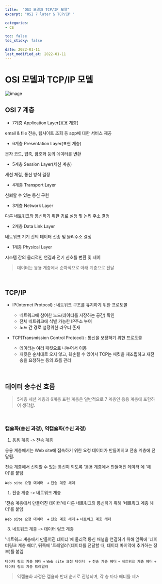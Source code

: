 ```yaml
---
title:  "OSI 모델과 TCP/IP 모델"
excerpt: "OSI 7 later & TCP/IP "

categories:
- CS

toc: false
toc_sticky: false

date: 2022-01-11
last_modified_at: 2022-01-11
---
```


# OSI 모델과 TCP/IP 모델

![image](https://user-images.githubusercontent.com/76996686/148958195-013aa553-17b2-4ce2-9027-3f44f2243791.png)


## OSI 7 계층

- 7계층 Application Layer(응용 계층)

email & file 전송, 웹사이트 조회 등 app에 대한 서비스 제공

- 6계층 Presentation Layer(표현 계층)

문자 코드, 압축, 암호화 등의 데이터를 변환

- 5계층 Session Layer(세션 계층)

세션 체결, 통신 방식 결정

- 4계층 Transport Layer 

신뢰할 수 있는 통신 구현

- 3계층 Network Layer

다른 네트워크와 통신하기 위한 경로 설정 및 논리 주소 결정

- 2계층 Data Link Layer

네트워크 기기 간의 데이터 전송 및 물리주소 결정

- 1계층 Physical Layer

시스템 간의 물리적인 연결과 전기 신호를 변환 및 제어

> 데이터는 응용 계층에서 순차적으로 아래 계층으로 전달

<br>

## TCP/IP

- IP(Internet Protocol) : 네트워크 구조를 유지하기 위한 프로토콜
  - 네트워크에 참여한 노드(데이터를 저장하는 공간) 확인
  - 전체 네트워크에 식별 가능한 IP주소 부여
  - 노드 간 경로 설정위한 라우터 존재


- TCP(Transmission Control Protocol) : 통신을 보장하기 위한 프로토콜
  - 데이터는 여러 패킷으로 나누어서 이동
  - 패킷은 순서대로 오지 않고, 훼손될 수 있어서 TCP는 패킷을 재조립하고 재전송을 요청하는 등의 흐름 관리

<br>

## 데이터 송수신 흐름

> 5계층 세션 계층과 6계층 표현 계층은 일반적으로 7 계층인 응용 계층에 포함하여 생각함.

<br>

### 캡슐화(송신 과정), 역캡슐화(수신 과정)

1. 응용 계층 -> 전송 계층

응용 계층에서는 Web site에 접속하기 위한 요청 데이터가 만들어지고 전송 계층에 전달됨. 

전송 계층에서 신뢰할 수 있는 통신이 되도록 '응용 계층에서 만들어진 데이터'에 '헤더'를 붙임

`Web site 요청 데이터 ` + `전송 계층 헤더`

1. 전송 계층 -> 네트워크 계층

'전송 계층에서 만들어진 데이터'에 다른 네트워크와 통신하기 위해 '네트워크 계층 헤더'를 붙임

`Web site 요청 데이터 ` + `전송 계층 헤더` + `네트워크 계층 헤더`

3. 네트워크 계층 -> 데이터 링크 계층

'네트워크 계층에서 만들어진 데이터'에 물리적 통신 채널을 연결하기 위해 앞쪽에 '데이터링크 계층 헤더', 뒤쪽에 '트레일러'(데이터를 전달할 때, 데이터 마지막에 추가하는 정보)를 붙임

`데이터 링크 계층 헤더` + `Web site 요청 데이터 ` + `전송 계층 헤더` + `네트워크 계층 헤더` + `데이터 링크 계층 트레일러`

> 역캡슐화 과정은 캡슐화 반대 순서로 진행되며, 각 층 마다 헤더를 제거
